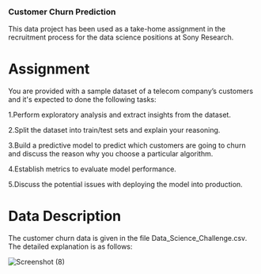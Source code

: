 ### Customer Churn Prediction

This data project has been used as a take-home assignment in the recruitment process for the data science positions at Sony Research.

# Assignment
You are provided with a sample dataset of a telecom company’s customers and it's expected to done the following tasks:

1.Perform exploratory analysis and extract insights from the dataset.

2.Split the dataset into train/test sets and explain your reasoning.

3.Build a predictive model to predict which customers are going to churn and discuss the reason why you choose a particular algorithm.

4.Establish metrics to evaluate model performance.

5.Discuss the potential issues with deploying the model into production.

# Data Description
The customer churn data is given in the file Data_Science_Challenge.csv. The detailed explanation is as follows:



![Screenshot (8)](https://github.com/user-attachments/assets/3867b352-5d46-4488-b190-9c0391a25bef)

